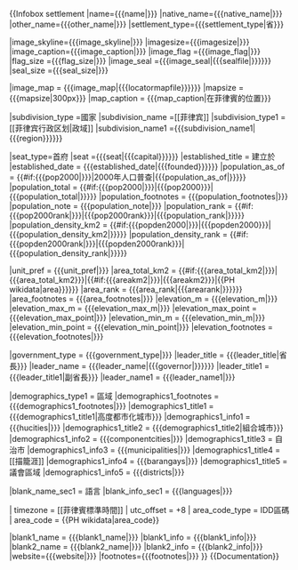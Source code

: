 {{Infobox settlement
|name={{{name|}}}
|native_name={{{native_name|}}}
|other_name={{{other_name|}}}
|settlement_type={{{settlement_type|省}}}

|image_skyline={{{image_skyline|}}}
|imagesize={{{imagesize|}}}
|image_caption={{{image_caption|}}}
|image_flag ={{{image_flag|}}}
|flag_size  ={{{flag_size|}}}
|image_seal ={{{image_seal|{{{sealfile|}}}}}}
|seal_size  ={{{seal_size|}}}

|image_map = {{{image_map|{{{locatormapfile}}}}}}
|mapsize   = {{{mapsize|300px}}}
|map_caption = {{{map_caption|在菲律賓的位置}}}

|subdivision_type  =國家
|subdivision_name  =[[菲律宾]]
|subdivision_type1 =[[菲律宾行政区划|政域]]
|subdivision_name1 ={{{subdivision_name1|{{{region}}}}}}

|seat_type=首府
|seat     ={{{seat|{{{capital}}}}}}
|established_title = 建立於
|established_date  = {{{established_date|{{{founded}}}}}}
|population_as_of  = {{#if:{{{pop2000|}}}|2000年人口普查|{{{population_as_of|}}}}}
|population_total  = {{#if:{{{pop2000|}}}|{{{pop2000}}}|{{{population_total|}}}}}
|population_footnotes = {{{population_footnotes|}}}
|population_note = {{{population_note|}}}
|population_rank   = {{#if:{{{pop2000rank|}}}|{{{pop2000rank}}}|{{{population_rank|}}}}}
|population_density_km2 = {{#if:{{{popden2000|}}}|{{{popden2000}}}|{{{population_density_km2|}}}}}
|population_density_rank = {{#if:{{{popden2000rank|}}}|{{{popden2000rank}}}|{{{population_density_rank|}}}}}

|unit_pref = {{{unit_pref|}}}
|area_total_km2 = {{#if:{{{area_total_km2|}}}|{{{area_total_km2}}}|{{#if:{{{areakm2|}}}|{{{areakm2}}}|{{PH wikidata|area}}}}}}
|area_rank      = {{{area_rank|{{{arearank|}}}}}}
|area_footnotes = {{{area_footnotes|}}}
|elevation_m = {{{elevation_m|}}}
|elevation_max_m = {{{elevation_max_m|}}}
|elevation_max_point = {{{elevation_max_point|}}}
|elevation_min_m = {{{elevation_min_m|}}}
|elevation_min_point = {{{elevation_min_point|}}}
|elevation_footnotes = {{{elevation_footnotes|}}}

|government_type = {{{government_type|}}}
|leader_title = {{{leader_title|省長}}}
|leader_name  = {{{leader_name|{{{governor|}}}}}}
|leader_title1 = {{{leader_title1|副省長}}}
|leader_name1  = {{{leader_name1|}}}

|demographics_type1 = 區域
|demographics1_footnotes ={{{demographics1_footnotes|}}}
|demographics1_title1 = {{{demographics1_title1|高度都市化城市}}}
|demographics1_info1  = {{{hucities|}}}
|demographics1_title2 = {{{demographics1_title2|組合城市}}}
|demographics1_info2  = {{{componentcities|}}}
|demographics1_title3 = 自治市
|demographics1_info3  = {{{municipalities|}}}
|demographics1_title4 = [[描籠涯]]
|demographics1_info4  = {{{barangays|}}}
|demographics1_title5 = 議會區域
|demographics1_info5  = {{{districts|}}}

|blank_name_sec1 = 語言
|blank_info_sec1 = {{{languages|}}}

| timezone   = [[菲律賓標準時間]]
| utc_offset = +8
| area_code_type = IDD區碼
| area_code = {{PH wikidata|area_code}}

|blank1_name = {{{blank1_name|}}}
|blank1_info = {{{blank1_info|}}}
|blank2_name = {{{blank2_name|}}}
|blank2_info = {{{blank2_info|}}}
|website={{{website|}}}
|footnotes={{{footnotes|}}}
}}<noinclude>
{{Documentation}}
</noinclude>